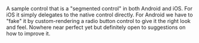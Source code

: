 A sample control that is a "segmented control" in both Android and iOS. For iOS it simply delegates to the native control directly. For Android we have to "fake" it by custom-rendering a radio button control to give it the right look and feel. Nowhere near perfect yet but definitely open to suggestions on how to improve it.
